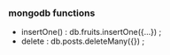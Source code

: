 ### mongodb functions
- insertOne() : db.fruits.insertOne({...}) ;
- delete : db.posts.deleteMany({}) ;